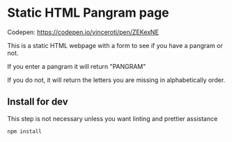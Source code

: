 # Static HTML Pangram page

Codepen: https://codepen.io/vinceroti/pen/ZEKexNE

This is a static HTML webpage with a form to see if you have a pangram or not.

If you enter a pangram it will return "PANGRAM"

If you do not, it will return the letters you are missing in alphabetically order.

## Install for dev

This step is not necessary unless you want linting and prettier assistance

```
npm install
```




